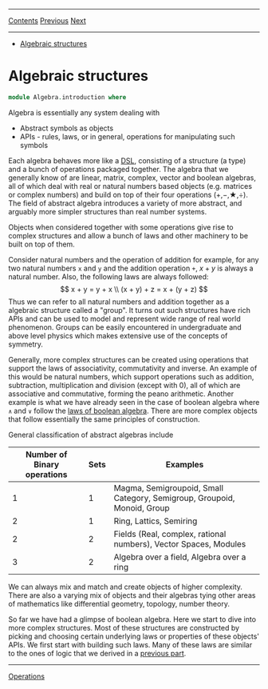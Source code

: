 ****
[Contents](contents.html)
[Previous](Logic.decidability.html)
[Next](Algebra.order.html)

<!-- START doctoc generated TOC please keep comment here to allow auto update -->
<!-- DON'T EDIT THIS SECTION, INSTEAD RE-RUN doctoc TO UPDATE -->
****

- [Algebraic structures](#algebraic-structures)

<!-- END doctoc generated TOC please keep comment here to allow auto update -->


# Algebraic structures

```agda
module Algebra.introduction where
```

Algebra is essentially any system dealing with

- Abstract symbols as objects
- APIs - rules, laws, or in general, operations for manipulating such symbols

Each algebra behaves more like a [DSL](https://en.wikipedia.org/wiki/Domain-specific_language), consisting of a structure (a type) and a bunch of operations packaged together. The algebra that we generally know of are linear, matrix, complex, vector and boolean algebras, all of which deal with real or natural numbers based objects (e.g. matrices or complex numbers) and build on top of their four operations (+,−,★,÷). The field of abstract algebra introduces a variety of more abstract, and arguably more simpler structures than real number systems.

Objects when considered together with some operations give rise to complex structures and allow a bunch of laws and other machinery to be built on top of them.

Consider natural numbers and the operation of addition for example, for any two natural numbers `x` and `y` and the addition operation `+`, $x + y$ is always a natural number. Also, the following laws are always followed:
$$
x + y = y + x \\
(x + y) + z = x + (y + z)
$$
Thus we can refer to all natural numbers and addition together as a algebraic structure called a "group". It turns out such structures have rich APIs and can be used to model and represent wide range of real world phenomenon. Groups can be easily encountered in undergraduate and above level physics which makes extensive use of the concepts of symmetry.

Generally, more complex structures can be created using operations that support the laws of associativity, commutativity and inverse. An example of this would be natural numbers, which support operations such as addition, subtraction, multiplication and division (except with 0), all of which are associative and commutative, forming the peano arithmetic. Another example is what we have already seen in the case of boolean algebra where `∧` and `∨` follow the [laws of boolean algebra](./Logic.laws.html). There are more complex objects that follow essentially the same principles of construction.

General classification of abstract algebras include

| Number of Binary operations | Sets | Examples |
| --- | --- | --- |
| 1 | 1 | Magma, Semigroupoid, Small Category, Semigroup, Groupoid, Monoid, Group |
| 2 | 1 | Ring, Lattics, Semiring |
| 2 | 2 | Fields (Real, complex, rational numbers), Vector Spaces, Modules |
| 3 | 2 | Algebra over a field, Algebra over a ring |

We can always mix and match and create objects of higher complexity. There are also a varying mix of objects and their algebras tying other areas of mathematics like differential geometry, topology, number theory.

So far we have had a glimpse of boolean algebra. Here we start to dive into more complex structures. Most of these structures are constructed by picking and choosing certain underlying laws or properties of these objects' APIs. We first start with building such laws. Many of these laws are similar to the ones of logic that we derived in a [previous part](./Logic.laws.html/#operations).

****
[Operations](./Algebra.operations.html)
